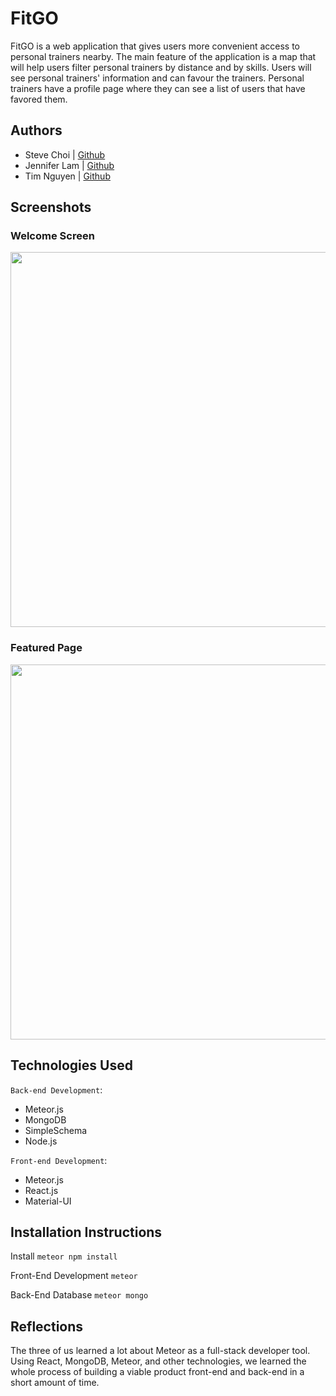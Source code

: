 # FitGO

FitGO is a web application that gives users more convenient access to personal trainers nearby. The main feature of the application is a map that will help users filter personal trainers by distance and by skills. Users will see personal trainers' information and can favour the trainers. Personal trainers have a profile page where they can see a list of users that have favored them.

## Authors

- Steve Choi | [Github](https://github.com/stevechoiio)
- Jennifer Lam | [Github](https://github.com/agalcalledjen)
- Tim Nguyen | [Github](https://github.com/timng93)

## Screenshots

### Welcome Screen

<img src="./screenshots/welcome-screen.png" width="1200" height="600">

### Featured Page

<img src="./screenshots/featured-page.png" width="1200" height="600">

## Technologies Used

`Back-end Development`:

- Meteor.js
- MongoDB
- SimpleSchema
- Node.js

`Front-end Development`:

- Meteor.js
- React.js
- Material-UI

## Installation Instructions

Install
`meteor npm install`

Front-End Development
`meteor`

Back-End Database
`meteor mongo`

## Reflections

The three of us learned a lot about Meteor as a full-stack developer tool. Using React, MongoDB, Meteor, and other technologies, we learned the whole process of building a viable product front-end and back-end in a short amount of time.
